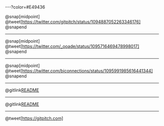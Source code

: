 ---?color=#E49436

@snap[midpoint]
@tweet[https://twitter.com/gitpitch/status/1094887052263346176]
@snapend

---

@snap[midpoint]
@tweet[https://twitter.com/_ooade/status/1095716469478998017]
@snapend

---

@snap[midpoint]
@tweet[https://twitter.com/biconnections/status/1095991985616441344]
@snapend

---

@gitlink[README](README.md)

---

@gitlink[README](src/README.md)

---

@tweet[https://gitpitch.com]

